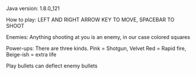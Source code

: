 

Java version: 1.8.0_121

How to play: LEFT AND RIGHT ARROW KEY TO MOVE, SPACEBAR TO SHOOT

Enemies: Anything shooting at you is an enemy, in our case colored squares

Power-ups: There are three kinds. Pink = Shotgun, Velvet Red = Rapid fire, Beige-ish = extra life

Play bullets can deflect enemy bullets



